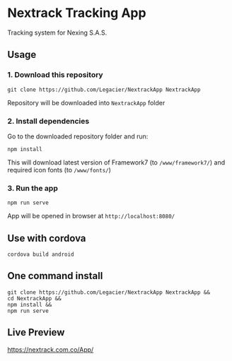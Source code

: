 # Nextrack Tracking App

Tracking system for Nexing S.A.S.

## Usage

### 1. Download this repository
```
git clone https://github.com/Legacier/NextrackApp NextrackApp
```

Repository will be downloaded into `NextrackApp` folder

### 2. Install dependencies

Go to the downloaded repository folder and run:
```
npm install
```

This will download latest version of Framework7 (to `/www/framework7/`) and required icon fonts (to `/www/fonts/`)

### 3. Run the app

```
npm run serve
```

App will be opened in browser at `http://localhost:8080/`

## Use with cordova
```
cordova build android
```

## One command install

```
git clone https://github.com/Legacier/NextrackApp NextrackApp &&
cd NextrackApp &&
npm install &&
npm run serve
```

## Live Preview

https://nextrack.com.co/App/
